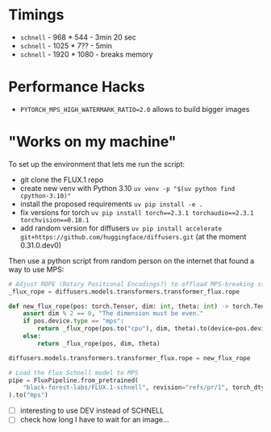 # Timings
- `schnell` - 968 * 544 - 3min 20 sec
- `schnell` - 1025 * 7?? - 5min
- `schnell` - 1920 * 1080 - breaks memory
# Performance Hacks
- `PYTORCH_MPS_HIGH_WATERMARK_RATIO=2.0` allows to build bigger images
# "Works on my machine"

To set up the environment that lets me run the script:
- git clone the FLUX.1 repo
- create new venv with Python 3.10 `uv venv -p "$(uv python find cpython-3.10)"`
- install the proposed requirements `uv pip install -e .`
- fix versions for torch `uv pip install torch==2.3.1 torchaudio==2.3.1 torchvision==0.18.1`
- add random version for diffusers `uv pip install accelerate git+https://github.com/huggingface/diffusers.git` (at the moment 0.31.0.dev0)

Then use a python script from random person on the internet that found a way to use MPS:
```python
# Adjust ROPE (Rotary Positional Encodings?) to offload MPS-breaking steps to CPU
_flux_rope = diffusers.models.transformers.transformer_flux.rope

def new_flux_rope(pos: torch.Tensor, dim: int, theta: int) -> torch.Tensor:
    assert dim % 2 == 0, "The dimension must be even."
    if pos.device.type == "mps":
        return _flux_rope(pos.to("cpu"), dim, theta).to(device=pos.device)
    else:
        return _flux_rope(pos, dim, theta)

diffusers.models.transformers.transformer_flux.rope = new_flux_rope

# Load the Flux Schnell model to MPS
pipe = FluxPipeline.from_pretrained(
    "black-forest-labs/FLUX.1-schnell", revision="refs/pr/1", torch_dtype=torch.bfloat16
).to("mps")
```

- [ ] interesting to use DEV instead of SCHNELL
- [ ] check how long I have to wait for an image...